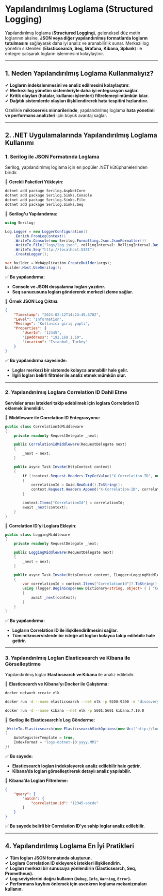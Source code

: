 # Yapılandırılmış Loglama (Structured Logging)

Yapılandırılmış loglama (**Structured Logging**), geleneksel düz metin loglarının aksine, **JSON veya diğer yapılandırılmış formatlarda logların tutulmasını** sağlayarak daha iyi analiz ve aranabilirlik sunar. Merkezi log yönetim sistemleri (**Elasticsearch, Seq, Grafana, Kibana, Splunk**) ile entegre çalışarak logların işlenmesini kolaylaştırır.

---

## 1. Neden Yapılandırılmış Loglama Kullanmalıyız?

✔ **Logların indekslenmesini ve analiz edilmesini kolaylaştırır.**  
✔ **Merkezi log yönetim sistemleriyle daha iyi entegrasyon sağlar.**  
✔ **Kritik olayları (hatalar, kullanıcı işlemleri) filtrelemeyi mümkün kılar.**  
✔ **Dağıtık sistemlerde olayları ilişkilendirerek hata tespitini hızlandırır.**  

Özellikle **mikroservis mimarilerinde**, yapılandırılmış loglama **hata yönetimi ve performans analizleri** için büyük avantaj sağlar.

---

## 2. .NET Uygulamalarında Yapılandırılmış Loglama Kullanımı

### **1. Serilog ile JSON Formatında Loglama**

Serilog, yapılandırılmış loglama için en popüler .NET kütüphanelerinden biridir.

📌 **Gerekli Paketleri Yükleyin:**

```bash
dotnet add package Serilog.AspNetCore
dotnet add package Serilog.Sinks.Console
dotnet add package Serilog.Sinks.File
dotnet add package Serilog.Sinks.Seq
```

📌 **Serilog'u Yapılandırma:**

```csharp
using Serilog;

Log.Logger = new LoggerConfiguration()
    .Enrich.FromLogContext()
    .WriteTo.Console(new Serilog.Formatting.Json.JsonFormatter())
    .WriteTo.File("logs/log.json", rollingInterval: RollingInterval.Day, formatter: new Serilog.Formatting.Json.JsonFormatter())
    .WriteTo.Seq("http://localhost:5341")
    .CreateLogger();

var builder = WebApplication.CreateBuilder(args);
builder.Host.UseSerilog();
```

✅ **Bu yapılandırma:**  
- **Console ve JSON dosyalarına logları yazdırır.**  
- **Seq sunucusuna logları göndererek merkezi izleme sağlar.**  

📌 **Örnek JSON Log Çıktısı:**

```json
{
    "Timestamp": "2024-02-12T14:23:45.678Z",
    "Level": "Information",
    "Message": "Kullanıcı giriş yaptı",
    "Properties": {
        "UserId": "12345",
        "IpAddress": "192.168.1.10",
        "Location": "Istanbul, Turkey"
    }
}
```

✅ **Bu yapılandırma sayesinde:**  
- **Loglar merkezi bir sistemde kolayca aranabilir hale gelir.**  
- **İlgili logları belirli filtreler ile analiz etmek mümkün olur.**  

---

### **2. Yapılandırılmış Loglara Correlation ID Dahil Etme**

**Servisler arası istekleri takip edebilmek için loglara Correlation ID eklemek önemlidir.**

📌 **Middleware ile Correlation ID Entegrasyonu:**

```csharp
public class CorrelationIdMiddleware
{
    private readonly RequestDelegate _next;

    public CorrelationIdMiddleware(RequestDelegate next)
    {
        _next = next;
    }

    public async Task Invoke(HttpContext context)
    {
        if (!context.Request.Headers.TryGetValue("X-Correlation-ID", out var correlationId))
        {
            correlationId = Guid.NewGuid().ToString();
            context.Request.Headers.Append("X-Correlation-ID", correlationId);
        }

        context.Items["CorrelationId"] = correlationId;
        await _next(context);
    }
}
```

📌 **Correlation ID’yi Loglara Ekleyin:**

```csharp
public class LoggingMiddleware
{
    private readonly RequestDelegate _next;

    public LoggingMiddleware(RequestDelegate next)
    {
        _next = next;
    }

    public async Task Invoke(HttpContext context, ILogger<LoggingMiddleware> logger)
    {
        var correlationId = context.Items["CorrelationId"]?.ToString() ?? Guid.NewGuid().ToString();
        using (logger.BeginScope(new Dictionary<string, object> { { "CorrelationId", correlationId } }))
        {
            await _next(context);
        }
    }
}
```

✅ **Bu yapılandırma:**  
- **Logların Correlation ID ile ilişkilendirilmesini sağlar.**  
- **Tüm mikroservislerde bir isteğe ait logları kolayca takip edilebilir hale getirir.**  

---

### **3. Yapılandırılmış Logları Elasticsearch ve Kibana ile Görselleştirme**

Yapılandırılmış loglar **Elasticsearch ve Kibana** ile analiz edilebilir.

📌 **Elasticsearch ve Kibana'yı Docker ile Çalıştırma:**

```bash
docker network create elk

docker run -d --name elasticsearch --net elk -p 9200:9200 -e "discovery.type=single-node" elasticsearch:7.10.0

docker run -d --name kibana --net elk -p 5601:5601 kibana:7.10.0
```

📌 **Serilog ile Elasticsearch’e Log Gönderme:**

```csharp
.WriteTo.Elasticsearch(new ElasticsearchSinkOptions(new Uri("http://localhost:9200"))
{
    AutoRegisterTemplate = true,
    IndexFormat = "logs-dotnet-{0:yyyy.MM}"
})
```

✅ **Bu sayede:**  
- **Elasticsearch logları indeksleyerek analiz edilebilir hale getirir.**  
- **Kibana’da logları görselleştirerek detaylı analiz yapılabilir.**  

📌 **Kibana’da Logları Filtreleme:**  

```json
{
    "query": {
        "match": {
            "correlation.id": "12345-abcde"
        }
    }
}
```

✅ **Bu sayede belirli bir Correlation ID’ye sahip loglar analiz edilebilir.**  

---

## 4. Yapılandırılmış Loglama En İyi Pratikleri

✔ **Tüm logları JSON formatında oluşturun.**  
✔ **Loglara Correlation ID ekleyerek istekleri ilişkilendirin.**  
✔ **Logları merkezi bir sunucuya yönlendirin (Elasticsearch, Seq, Prometheus).**  
✔ **Log seviyelerini doğru kullanın (`Debug`, `Info`, `Warning`, `Error`).**  
✔ **Performans kaybını önlemek için asenkron loglama mekanizmaları kullanın.**